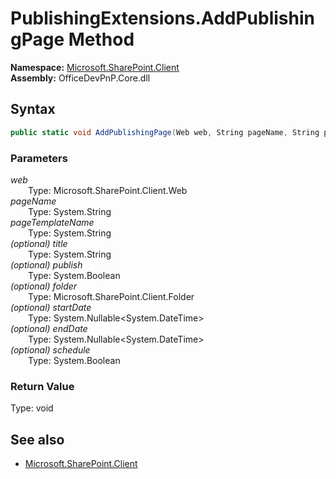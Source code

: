 # PublishingExtensions.AddPublishingPage Method  
  

**Namespace:** [Microsoft.SharePoint.Client](Microsoft.SharePoint.Client.md)  
**Assembly:** OfficeDevPnP.Core.dll  
## Syntax
```C#
public static void AddPublishingPage(Web web, String pageName, String pageTemplateName, String title, Boolean publish, Folder folder, Nullable<DateTime> startDate, Nullable<DateTime> endDate, Boolean schedule)
```
### Parameters
*web*  
&emsp;&emsp;Type: Microsoft.SharePoint.Client.Web  
*pageName*  
&emsp;&emsp;Type: System.String  
*pageTemplateName*  
&emsp;&emsp;Type: System.String  
*(optional) title*  
&emsp;&emsp;Type: System.String  
*(optional) publish*  
&emsp;&emsp;Type: System.Boolean  
*(optional) folder*  
&emsp;&emsp;Type: Microsoft.SharePoint.Client.Folder  
*(optional) startDate*  
&emsp;&emsp;Type: System.Nullable<System.DateTime>  
*(optional) endDate*  
&emsp;&emsp;Type: System.Nullable<System.DateTime>  
*(optional) schedule*  
&emsp;&emsp;Type: System.Boolean  
### Return Value
Type: void  

## See also
- [Microsoft.SharePoint.Client](Microsoft.SharePoint.Client.md)
